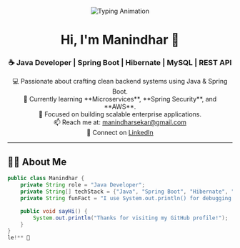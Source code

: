 <!-- Animated Typing Header -->
<p align="center">
  <img src="https://readme-typing-svg.herokuapp.com?font=Fira+Code&weight=600&size=25&pause=1000&color=00C7FF&center=true&vCenter=true&width=500&lines=Hey+there!+👋;I'm+Manindhar!;Java+Developer+%7C+Spring+Boot+%7C+MySQL;Welcome+to+my+GitHub+Profile!+🚀" alt="Typing Animation" />
</p>

<!-- Title and Subtitle -->
<h1 align="center">Hi, I'm Manindhar 👋</h1>
<h3 align="center">☕ Java Developer | Spring Boot | Hibernate | MySQL | REST API</h3>

<p align="center">
💻 Passionate about crafting clean backend systems using Java & Spring Boot.<br/>
🌱 Currently learning **Microservices**, **Spring Security**, and **AWS**.<br/>
🎯 Focused on building scalable enterprise applications.<br/>
📫 Reach me at: <a href="mailto:manindharsekar@gmail.com">manindharsekar@gmail.com</a><br/>
🔗 Connect on <a href="https://www.linkedin.com/in/manindhar-s/" target="_blank">LinkedIn</a>
</p>

---

## 🧑‍💻 About Me
```java
public class Manindhar {
    private String role = "Java Developer";
    private String[] techStack = {"Java", "Spring Boot", "Hibernate", "MySQL", "REST API"};
    private String funFact = "I use System.out.println() for debugging before I trust the debugger 😅";

    public void sayHi() {
        System.out.println("Thanks for visiting my GitHub profile!");
    }
}
le!** 🌟
